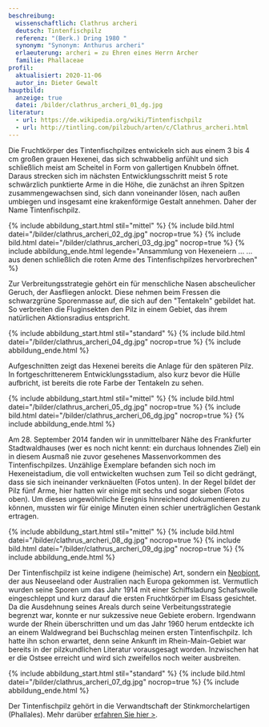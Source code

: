 ```yaml
---
beschreibung:
  wissenschaftlich: Clathrus archeri
  deutsch: Tintenfischpilz
  referenz: "(Berk.) Dring 1980 "
  synonym: "Synonym: Anthurus archeri"
  erlaeuterung: archeri = zu Ehren eines Herrn Archer
  familie: Phallaceae
profil:
  aktualisiert: 2020-11-06
  autor_in: Dieter Gewalt
hauptbild:
  anzeige: true
  datei: /bilder/clathrus_archeri_01_dg.jpg
literatur:
  - url: https://de.wikipedia.org/wiki/Tintenfischpilz
  - url: http://tintling.com/pilzbuch/arten/c/Clathrus_archeri.html
---
```

Die Fruchtkörper des Tintenfischpilzes entwickeln sich aus einem 3 bis 4 cm großen grauen Hexenei, das sich schwabbelig anfühlt und sich schließlich meist am Scheitel in Form von gallertigen Knubbeln öffnet. Daraus strecken sich im nächsten Entwicklungsschritt meist 5 rote schwärzlich punktierte Arme in die Höhe, die zunächst an ihren Spitzen zusammengewachsen sind, sich dann voneinander lösen, nach außen umbiegen und insgesamt eine krakenförmige Gestalt annehmen. Daher der Name Tintenfischpilz.

{% include abbildung_start.html stil="mittel" %}
{% include bild.html datei="/bilder/clathrus_archeri_02_dg.jpg" nocrop=true %}
{% include bild.html datei="/bilder/clathrus_archeri_03_dg.jpg" nocrop=true %}
{% include abbildung_ende.html legende="Ansammlung von Hexeneiern  ... ... aus denen schließlich die roten Arme des Tintenfischpilzes hervorbrechen" %}

Zur Verbreitungsstrategie gehört ein für menschliche Nasen abscheulicher Geruch, der Aasfliegen anlockt. Diese nehmen beim Fressen die schwarzgrüne Sporenmasse auf, die sich auf den "Tentakeln" gebildet hat. So verbreiten die Fluginsekten den Pilz in einem Gebiet, das ihrem natürlichen Aktionsradius entspricht.

{% include abbildung_start.html stil="standard" %}
{% include bild.html datei="/bilder/clathrus_archeri_04_dg.jpg" nocrop=true %}
{% include abbildung_ende.html %}

Aufgeschnitten zeigt das Hexenei bereits die Anlage für den späteren Pilz. In fortgeschrittenerem Entwicklungsstadium, also kurz bevor die Hülle aufbricht, ist bereits die rote Farbe der Tentakeln zu sehen.

{% include abbildung_start.html stil="mittel" %}
{% include bild.html datei="/bilder/clathrus_archeri_05_dg.jpg" nocrop=true %}
{% include bild.html datei="/bilder/clathrus_archeri_06_dg.jpg" nocrop=true %}
{% include abbildung_ende.html %}

Am 28. September 2014 fanden wir in unmittelbarer Nähe des Frankfurter Stadtwaldhauses (wer es noch nicht kennt: ein durchaus lohnendes Ziel) ein in diesem Ausmaß nie zuvor gesehenes Massenvorkommen des Tintenfischpilzes. Unzählige Exemplare befanden sich noch im Hexeneistadium, die voll entwickelten wuchsen zum Teil so dicht gedrängt, dass sie sich ineinander verknäuelten (Fotos unten). In der Regel bildet der Pilz fünf Arme, hier hatten wir einige mit sechs und sogar sieben (Fotos oben). Um dieses ungewöhnliche Ereignis hinreichend dokumentieren zu können, mussten wir für einige Minuten einen schier unerträglichen Gestank ertragen.

{% include abbildung_start.html stil="mittel" %}
{% include bild.html datei="/bilder/clathrus_archeri_08_dg.jpg" nocrop=true %}
{% include bild.html datei="/bilder/clathrus_archeri_09_dg.jpg" nocrop=true %}
{% include abbildung_ende.html %}

Der Tintenfischpilz ist keine indigene (heimische) Art, sondern ein [Neobiont](Neophyt "Glossar"), der aus Neuseeland oder Australien nach Europa gekommen ist. Vermutlich wurden seine Sporen um das Jahr 1914 mit einer Schiffsladung Schafswolle eingeschleppt und kurz darauf die ersten Fruchtkörper im Elsass gesichtet. Da die Ausdehnung seines Areals durch seine Verbeitungsstrategie begrenzt war, konnte er nur sukzessive neue Gebiete erobern. Irgendwann wurde der Rhein überschritten und um das Jahr 1960 herum entdeckte ich an einem Waldwegrand bei Buchschlag meinen ersten Tintenfischpilz. Ich hatte ihn schon erwartet, denn seine Ankunft im Rhein-Main-Gebiet war bereits in der pilzkundlichen Literatur vorausgesagt worden. Inzwischen hat er die Ostsee erreicht und wird sich zweifellos noch weiter ausbreiten.

{% include abbildung_start.html stil="standard" %}
{% include bild.html datei="/bilder/clathrus_archeri_07_dg.jpg" nocrop=true %}
{% include abbildung_ende.html %}

Der Tintenfischpilz gehört in die Verwandtschaft der Stinkmorchelartigen (Phallales). Mehr darüber [erfahren Sie hier >](/verwandt/die-stinkmorchelartigen-phallales).